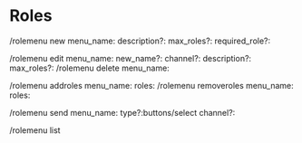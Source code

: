 # Roles

/rolemenu new menu_name: description?: max_roles?: required_role?:

/rolemenu edit menu_name: new_name?: channel?: description?: max_roles?:
/rolemenu delete menu_name:

/rolemenu addroles menu_name: roles:
/rolemenu removeroles menu_name: roles:

/rolemenu send menu_name: type?:buttons/select channel?:

/rolemenu list
